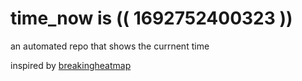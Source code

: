 # time_now is (( 1692752400323 ))

an automated repo that shows the currnent time

inspired by [breakingheatmap](https://github.com/breakingheatmap/breakingheatmap)